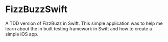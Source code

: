 FizzBuzzSwift
==============

A TDD version of FizzBuzz in Swift.  This simple application was to help me learn about the in built testing framework in Swift and how to create a simple iOS app.
